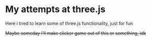 # My attempts at three.js
Here i tried to learn some of three.js functionality, just for fun

~~Maybe someday i'll make clicker game out of this or something, idk~~

